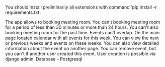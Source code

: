 You should install preliminarily all extensions with command 'pip install -r requirements.txt'.

The app allows to booking meeting room.
You can't booking meeting room for a period of less than 30 minutes or more than 24 hours.
You can't also booking meeting room  for the past time.
Events can't overlap.
On the main page located calendar with all events for this week.
You can view the next or previous weeks and events on these weeks.
You can also view detailed information about the event on another page.
You can remove event, but you can't if another user created this event.
User creation is possible via django admin.
Database - Postgresql
